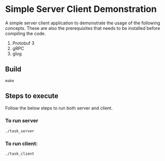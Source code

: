 # Simple Server Client Demonstration
A simple server client application to demonstrate the usage of the following concepts. These are also the prerequisites that needs to be installed before compiling the code.
1. Protobuf 3
2. gRPC
3. glog

## Build
```
make
```
## Steps to execute
Follow the below steps to run both server and client.

### To run server
```
./task_server
```
### To run client:
```
./task_client
```




